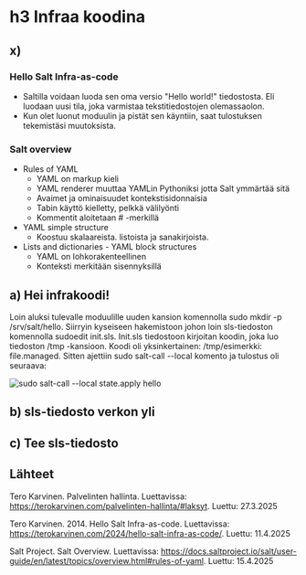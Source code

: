 # h3 Infraa koodina
## x)
### Hello Salt Infra-as-code
- Saltilla voidaan luoda sen oma versio "Hello world!" tiedostosta. Eli luodaan uusi tila, joka varmistaa tekstitiedostojen olemassaolon.
- Kun olet luonut moduulin ja pistät sen käyntiin, saat tulostuksen tekemistäsi muutoksista.
### Salt overview
- Rules of YAML
  - YAML on markup kieli
  - YAML renderer muuttaa YAMLin Pythoniksi jotta Salt ymmärtää sitä
  - Avaimet ja ominaisuudet kontekstisidonnaisia
  - Tabin käyttö kielletty, pelkkä välilyönti
  - Kommentit aloitetaan # -merkillä
- YAML simple structure
  - Koostuu skalaareista. listoista ja sanakirjoista.
- Lists and dictionaries - YAML block structures
  - YAML on lohkorakenteellinen
  - Konteksti merkitään sisennyksillä

## a) Hei infrakoodi!
Loin aluksi tulevalle moduulille uuden kansion komennolla sudo mkdir -p /srv/salt/hello. Siirryin kyseiseen hakemistoon johon loin sls-tiedoston komennolla sudoedit init.sls. Init.sls tiedostoon kirjoitan koodin, joka luo tiedoston /tmp -kansioon. Koodi oli yksinkertainen: /tmp/esimerkki: file.managed. Sitten ajettiin sudo salt-call --local komento ja tulostus oli seuraava:

![sudo salt-call --local state.apply hello](https://github.com/user-attachments/assets/9c8904cc-309b-47af-802e-50a0175928a6)

## b) sls-tiedosto verkon yli

## c) Tee sls-tiedosto

## Lähteet
Tero Karvinen. Palvelinten hallinta. Luettavissa: https://terokarvinen.com/palvelinten-hallinta/#laksyt. Luettu: 27.3.2025

Tero Karvinen. 2014. Hello Salt Infra-as-code. Luettavissa: https://terokarvinen.com/2024/hello-salt-infra-as-code/. Luettu: 11.4.2025

Salt Project. Salt Overview. Luettavissa: https://docs.saltproject.io/salt/user-guide/en/latest/topics/overview.html#rules-of-yaml. Luettu: 15.4.2025

